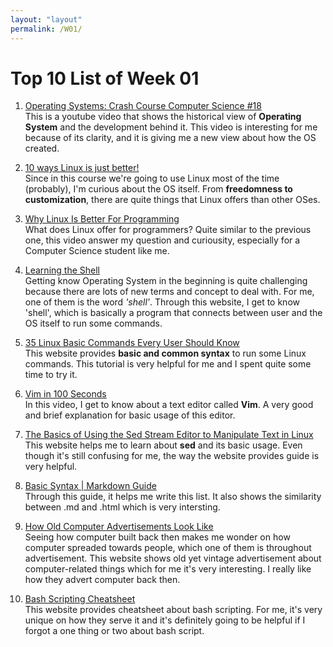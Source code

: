 ```yaml
---
layout: "layout"
permalink: /W01/
---
```


# Top 10 List of Week 01

1. [Operating Systems: Crash Course Computer Science #18](https://youtu.be/26QPDBe-NB8)<br>
This is a youtube video that shows the historical view of **Operating System** and the development behind it. This video is interesting for me because of its clarity, and it is giving me a new view about how the OS created.

2. [10 ways Linux is just better!](https://youtu.be/mAFMJ1LnQu8)<br>
Since in this course we're going to use Linux most of the time (probably), I'm curious about the OS itself. From **freedomness to customization**, there are quite things that Linux offers than other OSes.

3. [Why Linux Is Better For Programming](https://www.youtube.com/watch?v=otDOHt_Jges)<br>
What does Linux offer for programmers? Quite similar to the previous one, this video answer my question and curiousity, especially for a Computer Science student like me.

4. [Learning the Shell](https://linuxcommand.org/lc3_lts0010.php)<br>
Getting know Operating System in the beginning is quite challenging because there are lots of new terms and concept to deal with. For me, one of them is the word *'shell'*. Through this website, I get to know 'shell', which is basically a program that connects between user and the OS itself to run some commands.

5. [35 Linux Basic Commands Every User Should Know](https://www.hostinger.com/tutorials/linux-commands)<br>
This website provides **basic and common syntax** to run some Linux commands. This tutorial is very helpful for me and I spent quite some time to try it.

6. [Vim in 100 Seconds](https://www.youtube.com/watch?v=-txKSRn0qeA)<br>
In this video, I get to know about a text editor called **Vim**. A very good and brief explanation for basic usage of this editor.

7. [The Basics of Using the Sed Stream Editor to Manipulate Text in Linux](https://www.digitalocean.com/community/tutorials/the-basics-of-using-the-sed-stream-editor-to-manipulate-text-in-linux)<br>
This website helps me to learn about **sed** and its basic usage. Even though it's still confusing for me, the way the website provides guide is very helpful. 

8. [Basic Syntax | Markdown Guide](https://www.markdownguide.org/basic-syntax/)<br>
Through this guide, it helps me write this list. It also shows the similarity between .md and .html which is very intersting.

9. [How Old Computer Advertisements Look Like](https://www.hongkiat.com/blog/vintage-tech-ads/)<br>
Seeing how computer built back then makes me wonder on how computer spreaded towards people, which one of them is throughout advertisement. This website shows old yet vintage advertisement about computer-related things which for me it's very interesting. I really like how they advert computer back then.

10. [Bash Scripting Cheatsheet](https://devhints.io/bash)<br>
This website provides cheatsheet about bash scripting. For me, it's very unique on how they serve it and it's definitely going to be helpful if I forgot a one thing or two about bash script.

